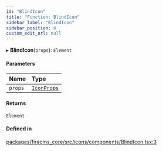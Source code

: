 ```yaml
---
id: "BlindIcon"
title: "Function: BlindIcon"
sidebar_label: "BlindIcon"
sidebar_position: 0
custom_edit_url: null
---
```


▸ **BlindIcon**(`props`): `Element`

#### Parameters

| Name | Type |
| :------ | :------ |
| `props` | [`IconProps`](../types/IconProps.md) |

#### Returns

`Element`

#### Defined in

[packages/firecms_core/src/icons/components/BlindIcon.tsx:3](https://github.com/FireCMSco/firecms/blob/d45f3739/packages/firecms_core/src/icons/components/BlindIcon.tsx#L3)
